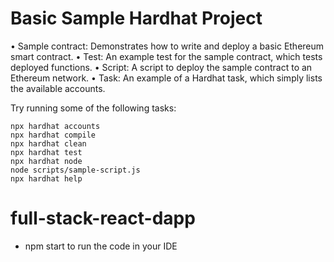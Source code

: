 # Basic Sample Hardhat Project

• Sample contract: Demonstrates how to write and deploy a basic Ethereum smart contract.
• Test: An example test for the sample contract, which tests deployed functions.
• Script: A script to deploy the sample contract to an Ethereum network.
• Task: An example of a Hardhat task, which simply lists the available accounts.

Try running some of the following tasks:

```shell
npx hardhat accounts
npx hardhat compile
npx hardhat clean
npx hardhat test
npx hardhat node
node scripts/sample-script.js
npx hardhat help
```

# full-stack-react-dapp

- npm start to run the code in your IDE
